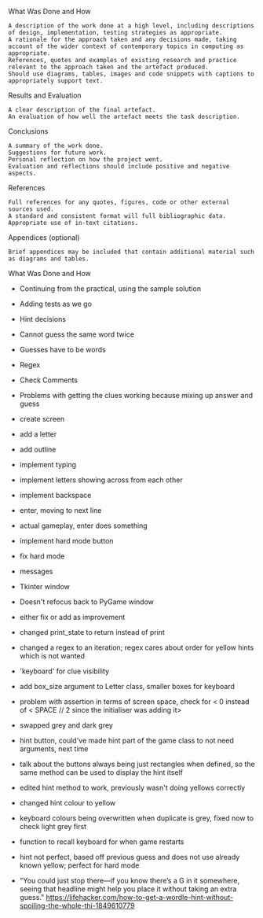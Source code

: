 What Was Done and How

    A description of the work done at a high level, including descriptions of design, implementation, testing strategies as appropriate.
    A rationale for the approach taken and any decisions made, taking account of the wider context of contemporary topics in computing as appropriate.
    References, quotes and examples of existing research and practice relevant to the approach taken and the artefact produced.
    Should use diagrams, tables, images and code snippets with captions to appropriately support text.

Results and Evaluation

    A clear description of the final artefact.
    An evaluation of how well the artefact meets the task description. 

Conclusions

    A summary of the work done.
    Suggestions for future work.
    Personal reflection on how the project went.
    Evaluation and reflections should include positive and negative aspects.

References

    Full references for any quotes, figures, code or other external sources used.
    A standard and consistent format will full bibliographic data.
    Appropriate use of in-text citations.

Appendices (optional)

    Brief appendices may be included that contain additional material such as diagrams and tables.  

What Was Done and How

- Continuing from the practical, using the sample solution
- Adding tests as we go
- Hint decisions
- Cannot guess the same word twice
- Guesses have to be words
- Regex
- Check Comments
- Problems with getting the clues working because mixing up answer and guess

- create screen
- add a letter
- add outline
- implement typing
- implement letters showing across from each other
- implement backspace
- enter, moving to next line
- actual gameplay, enter does something
- implement hard mode button
- fix hard mode
- messages
- Tkinter window
- Doesn't refocus back to PyGame window
- either fix or add as improvement
- changed print_state to return instead of print
- changed a regex to an iteration; regex cares about order for yellow hints which is not wanted
- 'keyboard' for clue visibility
- add box_size argument to Letter class, smaller boxes for keyboard
- problem with assertion in terms of screen space, check for < 0 instead of < SPACE // 2 since the initialiser was adding it>
- swapped grey and dark grey
- hint button, could've made hint part of the game class to not need arguments, next time
- talk about the buttons always being just rectangles when defined, so the same method can be used to display the hint itself
- edited hint method to work, previously wasn't doing yellows correctly
- changed hint colour to yellow
- keyboard colours being overwritten when duplicate is grey, fixed now to check light grey first
- function to recall keyboard for when game restarts
- hint not perfect, based off previous guess and does not use already known yellow; perfect for hard mode

- "You could just stop there—if you know there’s a G in it somewhere, seeing that headline might help you place it without taking an extra guess." https://lifehacker.com/how-to-get-a-wordle-hint-without-spoiling-the-whole-thi-1849610779